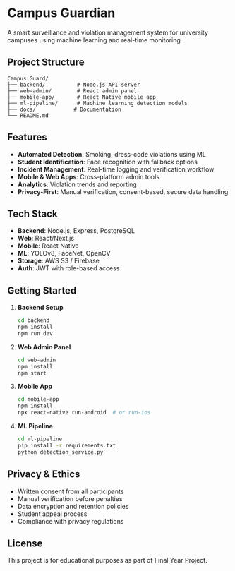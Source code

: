 # Campus Guardian

A smart surveillance and violation management system for university campuses using machine learning and real-time monitoring.

## Project Structure

```
Campus Guard/
├── backend/          # Node.js API server
├── web-admin/        # React admin panel
├── mobile-app/       # React Native mobile app
├── ml-pipeline/      # Machine learning detection models
├── docs/            # Documentation
└── README.md
```

## Features

- **Automated Detection**: Smoking, dress-code violations using ML
- **Student Identification**: Face recognition with fallback options
- **Incident Management**: Real-time logging and verification workflow
- **Mobile & Web Apps**: Cross-platform admin tools
- **Analytics**: Violation trends and reporting
- **Privacy-First**: Manual verification, consent-based, secure data handling

## Tech Stack

- **Backend**: Node.js, Express, PostgreSQL
- **Web**: React/Next.js
- **Mobile**: React Native
- **ML**: YOLOv8, FaceNet, OpenCV
- **Storage**: AWS S3 / Firebase
- **Auth**: JWT with role-based access

## Getting Started

1. **Backend Setup**
   ```bash
   cd backend
   npm install
   npm run dev
   ```

2. **Web Admin Panel**
   ```bash
   cd web-admin
   npm install
   npm start
   ```

3. **Mobile App**
   ```bash
   cd mobile-app
   npm install
   npx react-native run-android  # or run-ios
   ```

4. **ML Pipeline**
   ```bash
   cd ml-pipeline
   pip install -r requirements.txt
   python detection_service.py
   ```

## Privacy & Ethics

- Written consent from all participants
- Manual verification before penalties
- Data encryption and retention policies
- Student appeal process
- Compliance with privacy regulations

## License

This project is for educational purposes as part of Final Year Project.